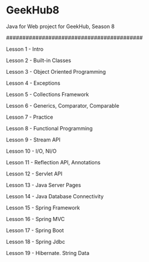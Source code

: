 # GeekHub8

Java for Web project for GeekHub, Season 8

##########################################

Lesson 1 - Intro

Lesson 2 - Built-in Classes

Lesson 3 - Object Oriented Programming

Lesson 4 - Exceptions

Lesson 5 - Collections Framework

Lesson 6 - Generics, Comparator, Comparable

Lesson 7 - Practice

Lesson 8 - Functional Programming

Lesson 9 - Stream API

Lesson 10 - I/O, NI/O

Lesson 11 - Reflection API, Annotations

Lesson 12 - Servlet API

Lesson 13 - Java Server Pages

Lesson 14 - Java Database Connectivity

Lesson 15 - Spring Framework

Lesson 16 - Spring MVC

Lesson 17 - Spring Boot

Lesson 18 - Spring Jdbc

Lesson 19 - Hibernate. String Data